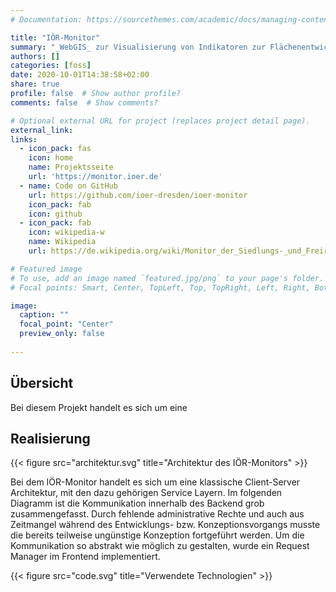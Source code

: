 ```yaml
---
# Documentation: https://sourcethemes.com/academic/docs/managing-content/

title: "IÖR-Monitor"
summary: "_WebGIS_ zur Visualisierung von Indikatoren zur Flächenentwicklung in Deutschland. Von der Gemeinde- bis zur Bundesebene lassen sich mithilfe der Daten des IÖR-Monitors unterschiedlichste Analysen durchführen."
authors: []
categories: [foss]
date: 2020-10-01T14:38:58+02:00
share: true
profile: false  # Show author profile?
comments: false  # Show comments?

# Optional external URL for project (replaces project detail page).
external_link: 
links:
  - icon_pack: fas
    icon: home
    name: Projektsseite
    url: 'https://monitor.ioer.de'
  - name: Code on GitHub
    url: https://github.com/ioer-dresden/ioer-monitor
    icon_pack: fab
    icon: github
  - icon_pack: fab 
    icon: wikipedia-w
    name: Wikipedia
    url: https://de.wikipedia.org/wiki/Monitor_der_Siedlungs-_und_Freiraumentwicklung

# Featured image
# To use, add an image named `featured.jpg/png` to your page's folder.
# Focal points: Smart, Center, TopLeft, Top, TopRight, Left, Right, BottomLeft, Bottom, BottomRight.

image:
  caption: ""
  focal_point: "Center"
  preview_only: false
  
---
```


## Übersicht


Bei diesem Projekt handelt es sich um eine 


## Realisierung

{{< figure src="architektur.svg" title="Architektur des IÖR-Monitors" >}}

Bei dem IÖR-Monitor handelt es sich um eine klassische Client-Server Architektur, mit den dazu gehörigen Service Layern. Im folgenden Diagramm ist die Kommunikation innerhalb des Backend grob zusammengefasst. Durch fehlende administrative Rechte und auch aus Zeitmangel während des Entwicklungs- bzw. Konzeptionsvorgangs musste die bereits teilweise ungünstige Konzeption fortgeführt werden. Um die Kommunikation so abstrakt wie möglich zu gestalten, wurde ein Request Manager im Frontend implementiert.

{{< figure src="code.svg" title="Verwendete Technologien" >}}

